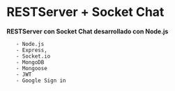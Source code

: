 # RESTServer + Socket Chat

__RESTServer con Socket Chat desarrollado con Node.js__

 ```
    - Node.js
    - Express,
    - Socket.io
    - MongoDB
    - Mongoose
    - JWT
    - Google Sign in
 ```